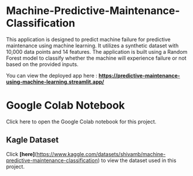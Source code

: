 # Machine-Predictive-Maintenance-Classification
This application is designed to predict machine failure for predictive maintenance using machine learning. It utilizes a synthetic dataset with 10,000 data points and 14 features. The application is built using a Random Forest model to classify whether the machine will experience failure or not based on the provided inputs.

You can view the deployed app here : **https://predictive-maintenance-using-machine-learning.streamlit.app/**

# Google Colab Notebook
Click here to open the Google Colab notebook for this project.

## Kagle Dataset
Click **[here]**(https://www.kaggle.com/datasets/shivamb/machine-predictive-maintenance-classification) to view the dataset used in this project.

